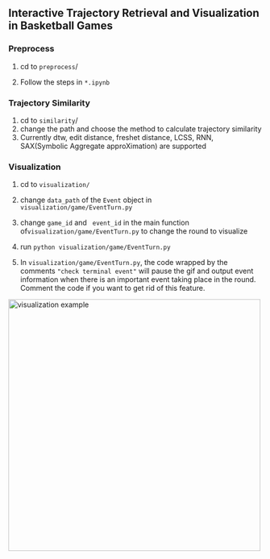 ## Interactive Trajectory Retrieval and Visualization in Basketball Games

### Preprocess

1. cd to `preprocess`/

2. Follow the steps in `*.ipynb`

### Trajectory Similarity

1. cd to `similarity`/
2. change the path and choose the method to calculate trajectory similarity
3. Currently dtw, edit distance, freshet distance, LCSS, RNN, SAX(Symbolic
   Aggregate approXimation) are supported

### Visualization

1. cd to `visualization/`

2. change `data_path` of the `Event` object in `visualization/game/EventTurn.py` 

3. change `game_id` and ` event_id` in the main function of`visualization/game/EventTurn.py` to change the round to visualize

4. run `python visualization/game/EventTurn.py` 

5. In `visualization/game/EventTurn.py`, the code wrapped by the comments `"check terminal event"` will pause the gif and output event information when there is an important event taking place in the round. Comment the code if you want to get rid of this feature.

   

<img src="example.gif" width="500" alt="visualization example">

